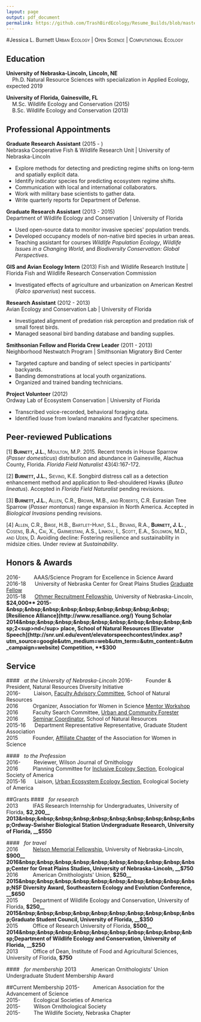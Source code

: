 ```yaml
---
layout: page
output: pdf_document
permalink: https://github.com/TrashBirdEcology/Resume_Builds/blob/master/CVResume_Hybrid.md
---
```


#Jessica L. Burnett
 <span style="font-variant: small-caps">
Urban Ecology | Open Science | Computational Ecology
</span>   

## Education
**University of Nebraska-Lincoln, Lincoln, NE**  
&nbsp;&nbsp;&nbsp;&nbsp;Ph.D. Natural Resource Sciences with specialization in Applied Ecology, expected 2019

**University of Florida, Gainesville, FL**  
&nbsp;&nbsp;&nbsp;&nbsp;M.Sc. Wildlife Ecology and Conservation (2015)      
&nbsp;&nbsp;&nbsp;&nbsp;B.Sc. Wildlife Ecology and Conservation (2013)

## Professional Appointments  
**Graduate Research Assistant** (2015 - )  
Nebraska Cooperative Fish & Wildlife Research Unit | University of Nebraska-Lincoln    

- Explore methods for detecting and predicting regime shifts on long-term and spatially explicit data.
- Identify indicator species for predicting ecosystem regime shifts.
- Communication with local and international collaborators.
- Work with military base scientists to gather data.
- Write quarterly reports for Department of Defense.

**Graduate Research Assistant** (2013 - 2015)    
Department of Wildlife Ecology and Conservation | University of Florida

* Used open-source data to monitor invasive species' population trends.
* Developed occupancy models of non-native bird species in urban areas. 
* Teaching assistant for courses *Wildlife Population Ecology*, *Wildlife Issues in a Changing World*, and *Biodiversity Conservation: Global Perspectives*.

**GIS and Avian Ecology Intern** (2013)
Fish and Wildlife Research Institute | Florida Fish and Wildlife Research Conservation Commission

* Investigated effects of agriculture and urbanization on American Kestrel (*Falco sparverius*) nest success.

**Research Assistant** (2012 - 2013)     
Avian Ecology and Conservation Lab | University of Florida

* Investigated alignment of predation risk perception and predation risk of small forest birds.
* Managed seasonal bird banding database and banding supplies. 

**Smithsonian Fellow and Florida Crew Leader** (2011 - 2013)  
Neighborhood Nestwatch Program | Smithsonian Migratory Bird Center

* Targeted capture and banding of select species in participants' backyards.
* Banding demonstrations at local youth organizations.
* Organized and trained banding technicians.

**Project Volunteer** (2012)    
Ordway Lab of Ecosystem Conservation | University of Florida

* Transcribed voice-recorded, behavioral foraging data.
* Identified louse from lowland manakins and flycatcher specimens.

## Peer-reviewed Publications
[1] <span style="font-variant: small-caps">
 **Burnett, J.L.**, Moulton, M.P. </span>2015. Recent trends in House Sparrow (*Passer domesticus*) distribution and abundance in Gainesville, Alachua County, Florida. *Florida Field Naturalist* 43(4):167-172. 


[2] <span style="font-variant: small-caps"> **Burnett, J.L.**, Sieving, K.E. </span>Songbird distress call as a detection enhancement method and application to Red-shouldered Hawks (*Buteo lineatus*). Accepted in *Florida Field Naturalist* pending revisions.    

[3] <span style="font-variant: small-caps"> **Burnett, J.L.**, Allen, C.R., Brown, M.B., and Roberts, C.R.</span> Eurasian Tree Sparrow (*Passer montanus*) range expansion in North America. Accepted in *Biological Invasions* pending revisions.

[4] <span style="font-variant: small-caps">Allen, C.R., Birge, H.B., Bartlet-Hunt, S.L., Bevans, R.A., **Burnett, J. L.** , Cosens, B.A., Cai, X., Garmestani, A.S., Linkov, I., Scott, E.A., Solomon, M.D., and Uden, D. </span>Avoiding decline: Fostering resilience and sustainability in midsize cities. Under review at *Sustainability*.  

## Honors & Awards
2016-&nbsp;&nbsp;&nbsp;&nbsp;&nbsp;&nbsp;&nbsp;&nbsp;&nbsp;AAAS/Science Program for Excellence in Science Award     
2016-18&nbsp;&nbsp;&nbsp;&nbsp; &nbsp;University of Nebraska Center for Great Plains Studies [Graduate Fellow](http://www.unl.edu/plains/graduate-fellows-program)       
2015-18&nbsp;&nbsp;&nbsp;&nbsp;&nbsp;&nbsp;[Othmer Recruitment Fellowship](http://www.unl.edu/gradstudies/prospective/money/fellowships), University of Nebraska-Lincoln, **$24,000**     
2015-&nbsp;&nbsp;&nbsp;&nbsp;&nbsp;&nbsp;&nbsp;&nbsp;&nbsp;[Resilience Alliance](http://www.resalliance.org/) Young Scholar  
2014&nbsp;&nbsp;&nbsp;&nbsp;&nbsp;&nbsp;&nbsp;&nbsp;&nbsp;&nbsp;2<sup>nd</sup> place, School of Natural Resources [Elevator Speech](http://snr.unl.edu/event/elevatorspeechcontest/index.asp?utm_source=google&utm_medium=web&utm_term=&utm_content=&utm_campaign=website) Competition, **$300**  

## Service
####&nbsp;&nbsp;&nbsp;_at the University of Nebraska-Lincoln_
2016-&nbsp;&nbsp;&nbsp;&nbsp;&nbsp;&nbsp;&nbsp;&nbsp;&nbsp;Founder & President, Natural Resources Diversity Initiative    
2016-&nbsp;&nbsp;&nbsp;&nbsp;&nbsp;&nbsp;&nbsp;&nbsp;&nbsp;Liaison, [Faculty Advisory Committee](http://snr.unl.edu/employeeinfo/people/committee/facultyadvisory.asp), School of Natural Resources    
2016&nbsp;&nbsp;&nbsp;&nbsp;&nbsp;&nbsp;&nbsp;&nbsp;&nbsp;&nbsp;Organizer, Association for Women in Science [Mentor Workshop](http://snr.unl.edu/registration/AWISMentor/MentorMenteeRegistrationAttendanceCap.aspx?utm_source=Google&utm_medium=email&utm_term=&utm_content=&utm_campaign=AWIS+Workshop)   
2016&nbsp;&nbsp;&nbsp;&nbsp;&nbsp;&nbsp;&nbsp;&nbsp;&nbsp;&nbsp;Faculty Search Committee, [Urban and Community Forester](http://wfscjobs.tamu.edu/jobs/urban-and-community-forestry-professor-of-practice-university-of-nebraska-lincoln/)  
2016&nbsp;&nbsp;&nbsp;&nbsp;&nbsp;&nbsp;&nbsp;&nbsp;&nbsp;&nbsp;[Seminar Coordinator](http://unlcms.unl.edu/snr/gsa/snr-gsa-seminar-coordinators), School of Natural Resources  
2015-16 &nbsp;&nbsp;&nbsp;&nbsp;&nbsp;Department Representative Representative, Graduate Student Association        
2015&nbsp;&nbsp;&nbsp;&nbsp;&nbsp;&nbsp;&nbsp;&nbsp;&nbsp;&nbsp;Founder, [Affiliate Chapter](http://www.awis.org/group/unl) of the Association for Women in Science  

####&nbsp;&nbsp;&nbsp;_to the Profession_   
2016-&nbsp;&nbsp;&nbsp;&nbsp;&nbsp;&nbsp;&nbsp;&nbsp;&nbsp;Reviewer, Wilson Journal of Ornithology    
2016&nbsp;&nbsp;&nbsp;&nbsp;&nbsp;&nbsp;&nbsp;&nbsp;&nbsp;&nbsp;Planning Committee for [Inclusive Ecology Section](http://www.esa.org/inclusive-ecology/), Ecological Society of America    
2015-16&nbsp;&nbsp;&nbsp;&nbsp;&nbsp;&nbsp;Liaison, [Urban Ecosystem Ecology Section](http://www.esa.org/urbanecology/),  Ecological Society of America   


##Grants
####&nbsp;&nbsp;&nbsp;_for research_   
2013&nbsp;&nbsp;&nbsp;&nbsp;&nbsp;&nbsp;&nbsp;&nbsp;&nbsp;&nbsp;IFAS Research Internship for Undergraduates, University of Florida, __$2,200__  
2013&nbsp;&nbsp;&nbsp;&nbsp;&nbsp;&nbsp;&nbsp;&nbsp;&nbsp;&nbsp;Ordway-Swisher Biological Station Undergraduate Research, University of Florida, __$550__

####&nbsp;&nbsp;&nbsp;_for travel_   
2016&nbsp;&nbsp;&nbsp;&nbsp;&nbsp;&nbsp;&nbsp;&nbsp;&nbsp;&nbsp;[Nelson Memorial Fellowship](http://newsroom.unl.edu/announce/snr/5519/31162), University of Nebraska-Lincoln, __$900__  
2016&nbsp;&nbsp;&nbsp;&nbsp;&nbsp;&nbsp;&nbsp;&nbsp;&nbsp;&nbsp;Center for Great Plains Studies, University of Nebraska-Lincoln, __$750__   
2016&nbsp;&nbsp;&nbsp;&nbsp;&nbsp;&nbsp;&nbsp;&nbsp;&nbsp;&nbsp;American Ornithologists' Union, __$250__    
2015&nbsp;&nbsp;&nbsp;&nbsp;&nbsp;&nbsp;&nbsp;&nbsp;&nbsp;&nbsp;NSF Diversity Award, Southeastern Ecology and Evolution Conference, __$650__  
2015&nbsp;&nbsp;&nbsp;&nbsp;&nbsp;&nbsp;&nbsp;&nbsp;&nbsp;&nbsp;Department of Wildlife Ecology and Conservation, University of Florida, __$250__    
2015&nbsp;&nbsp;&nbsp;&nbsp;&nbsp;&nbsp;&nbsp;&nbsp;&nbsp;&nbsp;Graduate Student Council, University of Florida, __$350__  
2015&nbsp;&nbsp;&nbsp;&nbsp;&nbsp;&nbsp;&nbsp;&nbsp;&nbsp;&nbsp;Office of Research University of Florida, __$500__  
2014&nbsp;&nbsp;&nbsp;&nbsp;&nbsp;&nbsp;&nbsp;&nbsp;&nbsp;&nbsp;Department of Wildlife Ecology and Conservation, University of Florida, __$250__    
2013&nbsp;&nbsp;&nbsp;&nbsp;&nbsp;&nbsp;&nbsp;&nbsp;&nbsp;&nbsp;Office of Dean, Institute of Food and Agricultural Sciences, University of Florida, __$750__  

####&nbsp;&nbsp;&nbsp;_for membership_
2013&nbsp;&nbsp;&nbsp;&nbsp;&nbsp;&nbsp;&nbsp;&nbsp;&nbsp;&nbsp;American Ornithologists' Union Undergraduate Student Membership Award

##Current Membership
2015-&nbsp;&nbsp;&nbsp;&nbsp;&nbsp;&nbsp;&nbsp;&nbsp;&nbsp;American Association for the Advancement of Science    
2015-&nbsp;&nbsp;&nbsp;&nbsp;&nbsp;&nbsp;&nbsp;&nbsp;&nbsp;Ecological Societies of America  
2015-&nbsp;&nbsp;&nbsp;&nbsp;&nbsp;&nbsp;&nbsp;&nbsp;&nbsp;Wilson Ornithological Society   
2015-&nbsp;&nbsp;&nbsp;&nbsp;&nbsp;&nbsp;&nbsp;&nbsp;&nbsp;The Wildlife Society, Nebraska Chapter
